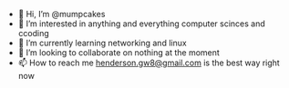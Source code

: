 - 👋 Hi, I’m @mumpcakes
- 👀 I’m interested in anything and everything computer scinces and ccoding
- 🌱 I’m currently learning networking and linux
- 💞️ I’m looking to collaborate on nothing at the moment
- 📫 How to reach me henderson.gw8@gmail.com is the best way right now 

<!---
mumpcakes/mumpcakes is a ✨ special ✨ repository because its `README.md` (this file) appears on your GitHub profile.
You can click the Preview link to take a look at your changes.
--->
